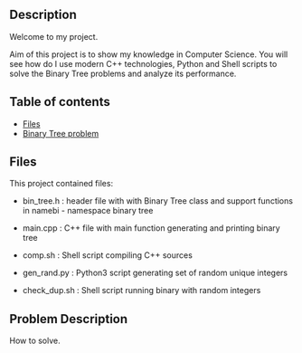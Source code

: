 
## Description

Welcome to my project. 

Aim of this project is to show my knowledge in Computer Science. You will see how do I use modern C++ technologies, Python and Shell scripts to solve the Binary Tree problems and analyze its performance.

## Table of contents
* [Files](#files)
* [Binary Tree problem](#problem-description)


## Files

This project contained files:

* bin_tree.h  : header file with with Binary Tree class and support functions in
		namebi - namespace binary tree

* main.cpp     : C++ file with main function generating and printing binary tree

* comp.sh      : Shell script compiling C++ sources
	
* gen_rand.py  : Python3 script generating set of random unique integers

* check_dup.sh : Shell script running binary with random integers

## Problem Description

How to solve.
